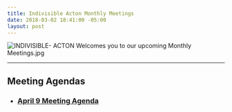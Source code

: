 ```yaml
---
title: Indivisible Acton Monthly Meetings
date: 2018-03-02 18:41:00 -05:00
layout: post
---
```


![INDIVISIBLE- ACTON Welcomes you to our upcoming Monthly Meetings.jpg](/uploads/INDIVISIBLE-%20ACTON%20Welcomes%20you%20to%20our%20upcoming%20Monthly%20Meetings.jpg)

---


## Meeting Agendas


* ### [April 9 Meeting Agenda](https://docs.google.com/document/d/1-fylkDDLQtLYhLw-QPEOES9ZUSYjsZDcP5wssr7BJgc/edit)
